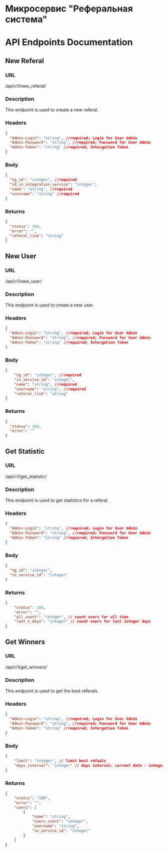 # **Микросервис "Реферальная система"**


# API Endpoints Documentation

## New Referal

### URL
/api/v1/new_referal/

### Description
This endpoint is used to create a new referal.

### Headers
```json
{
  "Admin-Login": "string", //required; Login for User Admin
  "Admin-Password": "string", //required; Password for User Admin
  "Admin-Token": "string" //required; Intergation Token 
}
```

### Body
```json
{
  "tg_id": "integer", //required
  "id_in_integration_service": "integer", 
  "name": "string", //required
  "username": "string" //required
}
```

### Returns
```json
{
  "status": 200,
  "error": "", 
  "referal_link": "string"
}
```

## New User

### URL
/api/v1/new_user/

### Description
This endpoint is used to create a new user.

### Headers
```json
{
  "Admin-Login": "string", //required; Login for User Admin
  "Admin-Password": "string", //required; Password for User Admin
  "Admin-Token": "string" //required; Intergation Token 
}
```

### Body
```json
{
    "tg_id": "integer", //required
    "in_service_id": "integer", 
    "name": "string", //required
    "username": "string", //required
    "referal_link": "string"
}
```

### Returns
```json
{
  "status": 200,
  "error": ""
}
```

## Get Statistic

### URL
/api/v1/get_statistic/

### Description
This endpoint is used to get statistics for a referal.

### Headers
```json
{
  "Admin-Login": "string", //required; Login for User Admin
  "Admin-Password": "string", //required; Password for User Admin
  "Admin-Token": "string" //required; Intergation Token 
}
```

### Body
```json
{
  "tg_id": "integer",
  "in_service_id": "integer"
}
```
### Returns
```json
{
    "status": 200,
    "error": "",
    "all_users": "integer", // count users for all time
    "last_n_days": "integer" // count users for last integer days
}
```

## Get Winners

### URL
/api/v1/get_winners/

### Description
This endpoint is used to get the best referals

### Headers
```json
{
  "Admin-Login": "string", //required; Login for User Admin
  "Admin-Password": "string", //required; Password for User Admin
  "Admin-Token": "string" //required; Intergation Token 
}
```

### Body
```json
{
    "limit": "integer", // limit best refeals
    "days_interval": "integer" // days interval: current date - integer days
}
```

### Returns
```json
{
    "status": "200",
    "error": "",
    "users": [
        {
            "name": "string",
            "users_count": "integer",
            "username": "string",
            "in_service_id": "integer"
        }
    ]
}
```
